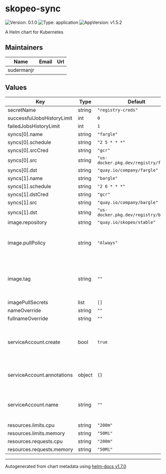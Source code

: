 # skopeo-sync

![Version: 0.1.0](https://img.shields.io/badge/Version-0.1.0-informational?style=flat-square) ![Type: application](https://img.shields.io/badge/Type-application-informational?style=flat-square) ![AppVersion: v1.5.2](https://img.shields.io/badge/AppVersion-v1.5.2-informational?style=flat-square)

A Helm chart for Kubernetes

## Maintainers

| Name | Email | Url |
| ---- | ------ | --- |
| sudermanjr |  |  |

## Values

| Key | Type | Default | Description |
|-----|------|---------|-------------|
| secretName | string | `"registry-creds"` |  |
| successfulJobsHistoryLimit | int | `0` |  |
| failedJobsHistoryLimit | int | `1` |  |
| syncs[0].name | string | `"fargle"` |  |
| syncs[0].schedule | string | `"2 5 * * *"` |  |
| syncs[0].srcCred | string | `"gcr"` |  |
| syncs[0].src | string | `"us-docker.pkg.dev/registry/fargle"` |  |
| syncs[0].dst | string | `"quay.io/company/fargle"` |  |
| syncs[1].name | string | `"bargle"` |  |
| syncs[1].schedule | string | `"2 6 * * *"` |  |
| syncs[1].dstCred | string | `"gcr"` |  |
| syncs[1].src | string | `"quay.io/company/bargle"` |  |
| syncs[1].dst | string | `"us-docker.pkg.dev/registry/bargle"` |  |
| image.repository | string | `"quay.io/skopeo/stable"` |  |
| image.pullPolicy | string | `"Always"` | Sets the pullPolicy. Recommend leaving this as Always |
| image.tag | string | `""` | Overrides the image tag whose default is the chart appVersion |
| imagePullSecrets | list | `[]` |  |
| nameOverride | string | `""` |  |
| fullnameOverride | string | `""` |  |
| serviceAccount.create | bool | `true` | Specifies whether a service account should be created |
| serviceAccount.annotations | object | `{}` | Annotations to add to the service account |
| serviceAccount.name | string | `""` | The name of the service account to use. |
| resources.limits.cpu | string | `"200m"` |  |
| resources.limits.memory | string | `"50Mi"` |  |
| resources.requests.cpu | string | `"200m"` |  |
| resources.requests.memory | string | `"50Mi"` |  |

----------------------------------------------
Autogenerated from chart metadata using [helm-docs v1.7.0](https://github.com/norwoodj/helm-docs/releases/v1.7.0)
